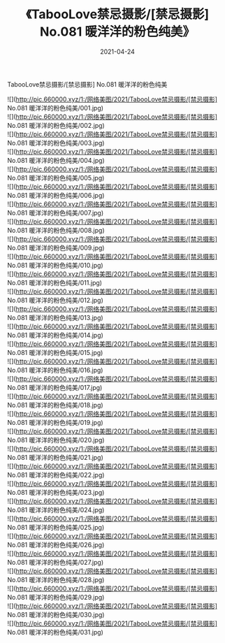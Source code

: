 ﻿---
layout: post
title:  《TabooLove禁忌摄影/[禁忌摄影] No.081 暖洋洋的粉色纯美》
date:   2021-04-24
img: http://pic.660000.xyz/1:/网络美图/2021/TabooLove禁忌摄影/[禁忌摄影] No.081 暖洋洋的粉色纯美/000.jpg
categories: [美女, 清纯, 唯美]
---

TabooLove禁忌摄影/[禁忌摄影] No.081 暖洋洋的粉色纯美

 ![](http://pic.660000.xyz/1:/网络美图/2021/TabooLove禁忌摄影/[禁忌摄影] No.081 暖洋洋的粉色纯美/001.jpg) <br>![](http://pic.660000.xyz/1:/网络美图/2021/TabooLove禁忌摄影/[禁忌摄影] No.081 暖洋洋的粉色纯美/002.jpg) <br>![](http://pic.660000.xyz/1:/网络美图/2021/TabooLove禁忌摄影/[禁忌摄影] No.081 暖洋洋的粉色纯美/003.jpg) <br>![](http://pic.660000.xyz/1:/网络美图/2021/TabooLove禁忌摄影/[禁忌摄影] No.081 暖洋洋的粉色纯美/004.jpg) <br>![](http://pic.660000.xyz/1:/网络美图/2021/TabooLove禁忌摄影/[禁忌摄影] No.081 暖洋洋的粉色纯美/005.jpg) <br>![](http://pic.660000.xyz/1:/网络美图/2021/TabooLove禁忌摄影/[禁忌摄影] No.081 暖洋洋的粉色纯美/006.jpg) <br>![](http://pic.660000.xyz/1:/网络美图/2021/TabooLove禁忌摄影/[禁忌摄影] No.081 暖洋洋的粉色纯美/007.jpg) <br>![](http://pic.660000.xyz/1:/网络美图/2021/TabooLove禁忌摄影/[禁忌摄影] No.081 暖洋洋的粉色纯美/008.jpg) <br>![](http://pic.660000.xyz/1:/网络美图/2021/TabooLove禁忌摄影/[禁忌摄影] No.081 暖洋洋的粉色纯美/009.jpg) <br>![](http://pic.660000.xyz/1:/网络美图/2021/TabooLove禁忌摄影/[禁忌摄影] No.081 暖洋洋的粉色纯美/010.jpg) <br>![](http://pic.660000.xyz/1:/网络美图/2021/TabooLove禁忌摄影/[禁忌摄影] No.081 暖洋洋的粉色纯美/011.jpg) <br>![](http://pic.660000.xyz/1:/网络美图/2021/TabooLove禁忌摄影/[禁忌摄影] No.081 暖洋洋的粉色纯美/012.jpg) <br>![](http://pic.660000.xyz/1:/网络美图/2021/TabooLove禁忌摄影/[禁忌摄影] No.081 暖洋洋的粉色纯美/013.jpg) <br>![](http://pic.660000.xyz/1:/网络美图/2021/TabooLove禁忌摄影/[禁忌摄影] No.081 暖洋洋的粉色纯美/014.jpg) <br>![](http://pic.660000.xyz/1:/网络美图/2021/TabooLove禁忌摄影/[禁忌摄影] No.081 暖洋洋的粉色纯美/015.jpg) <br>![](http://pic.660000.xyz/1:/网络美图/2021/TabooLove禁忌摄影/[禁忌摄影] No.081 暖洋洋的粉色纯美/016.jpg) <br>![](http://pic.660000.xyz/1:/网络美图/2021/TabooLove禁忌摄影/[禁忌摄影] No.081 暖洋洋的粉色纯美/017.jpg) <br>![](http://pic.660000.xyz/1:/网络美图/2021/TabooLove禁忌摄影/[禁忌摄影] No.081 暖洋洋的粉色纯美/018.jpg) <br>![](http://pic.660000.xyz/1:/网络美图/2021/TabooLove禁忌摄影/[禁忌摄影] No.081 暖洋洋的粉色纯美/019.jpg) <br>![](http://pic.660000.xyz/1:/网络美图/2021/TabooLove禁忌摄影/[禁忌摄影] No.081 暖洋洋的粉色纯美/020.jpg) <br>![](http://pic.660000.xyz/1:/网络美图/2021/TabooLove禁忌摄影/[禁忌摄影] No.081 暖洋洋的粉色纯美/021.jpg) <br>![](http://pic.660000.xyz/1:/网络美图/2021/TabooLove禁忌摄影/[禁忌摄影] No.081 暖洋洋的粉色纯美/022.jpg) <br>![](http://pic.660000.xyz/1:/网络美图/2021/TabooLove禁忌摄影/[禁忌摄影] No.081 暖洋洋的粉色纯美/023.jpg) <br>![](http://pic.660000.xyz/1:/网络美图/2021/TabooLove禁忌摄影/[禁忌摄影] No.081 暖洋洋的粉色纯美/024.jpg) <br>![](http://pic.660000.xyz/1:/网络美图/2021/TabooLove禁忌摄影/[禁忌摄影] No.081 暖洋洋的粉色纯美/025.jpg) <br>![](http://pic.660000.xyz/1:/网络美图/2021/TabooLove禁忌摄影/[禁忌摄影] No.081 暖洋洋的粉色纯美/026.jpg) <br>![](http://pic.660000.xyz/1:/网络美图/2021/TabooLove禁忌摄影/[禁忌摄影] No.081 暖洋洋的粉色纯美/027.jpg) <br>![](http://pic.660000.xyz/1:/网络美图/2021/TabooLove禁忌摄影/[禁忌摄影] No.081 暖洋洋的粉色纯美/028.jpg) <br>![](http://pic.660000.xyz/1:/网络美图/2021/TabooLove禁忌摄影/[禁忌摄影] No.081 暖洋洋的粉色纯美/029.jpg) <br>![](http://pic.660000.xyz/1:/网络美图/2021/TabooLove禁忌摄影/[禁忌摄影] No.081 暖洋洋的粉色纯美/030.jpg) <br>![](http://pic.660000.xyz/1:/网络美图/2021/TabooLove禁忌摄影/[禁忌摄影] No.081 暖洋洋的粉色纯美/031.jpg) <br>
